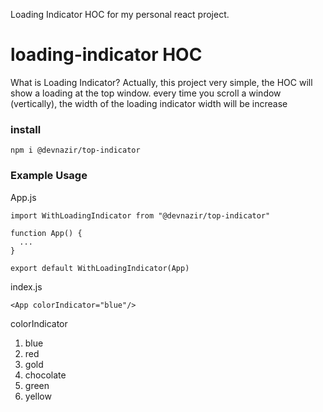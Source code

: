 Loading Indicator HOC for my personal react project.

# loading-indicator HOC
What is Loading Indicator? Actually, this project very simple, the HOC will show a loading at the top window. every time you scroll a window (vertically), the width of the loading indicator width will be increase  

### install
```
npm i @devnazir/top-indicator
```

### Example Usage
App.js
```
import WithLoadingIndicator from "@devnazir/top-indicator"

function App() {
  ...
}

export default WithLoadingIndicator(App)
```

index.js
```
<App colorIndicator="blue"/>
```

colorIndicator
1. blue
2. red
3. gold
4. chocolate
5. green
6. yellow

